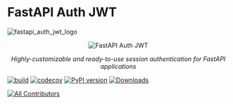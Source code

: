 # FastAPI Auth JWT
![fastapi_auth_jwt_logo]()

<p align="center">
  <img src="https://raw.githubusercontent.com/deepmancer/fastapi-auth-jwt/master/logo.svg?sanitize=true" alt="FastAPI Auth JWT">
</p>

<p align="center">
    <em>Highly-customizable and ready-to-use session authentication for FastAPI applications </em>
</p>

[![build](https://github.com/deepmancer/fastapi-auth-jwt/workflows/Build/badge.svg)](https://github.com/deepmancer/fastapi-auth-jwt/actions)
[![codecov](https://codecov.io/gh/deepmancer/fastapi-auth-jwt/branch/master/graph/badge.svg)](https://codecov.io/gh/deepmancer/fastapi-auth-jwt)
[![PyPI version](https://badge.fury.io/py/fastapi-auth-jwt.svg)](https://badge.fury.io/py/fastapi-auth-jwt)
[![Downloads](https://pepy.tech/badge/fastapi-auth-jwt)](https://pepy.tech/project/fastapi-auth-jwt)
<!-- ALL-CONTRIBUTORS-BADGE:START - Do not remove or modify this section -->
[![All Contributors](https://img.shields.io/badge/all_contributors-80-orange.svg?style=flat-square)](#contributors-)
<!-- ALL-CONTRIBUTORS-BADGE:END -->
